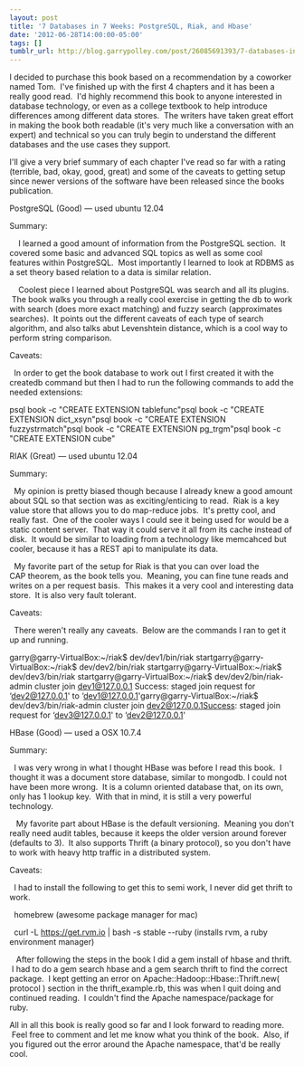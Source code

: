 ```yaml
---
layout: post
title: '7 Databases in 7 Weeks: PostgreSQL, Riak, and Hbase'
date: '2012-06-28T14:00:00-05:00'
tags: []
tumblr_url: http://blog.garrypolley.com/post/26085691393/7-databases-in-7-weeks-postgresql-riak-and
---
```

I decided to purchase this book based on a recommendation by a coworker named Tom.  I've finished up with the first 4 chapters and it has been a really good read.  I'd highly recommend this book to anyone interested in database technology, or even as a college textbook to help introduce differences among different data stores.  The writers have taken great effort in making the book both readable (it's very much like a conversation with an expert) and technical so you can truly begin to understand the different databases and the use cases they support.  







I'll give a very brief summary of each chapter I've read so far with a rating (terrible, bad, okay, good, great) and some of the caveats to getting setup since newer versions of the software have been released since the books publication.



PostgreSQL (Good) — used ubuntu 12.04



Summary:



    I learned a good amount of information from the PostgreSQL section.  It covered some basic and advanced SQL topics as well as some cool features within PostgreSQL.  Most importantly I learned to look at RDBMS as a set theory based relation to a data is similar relation.



    Coolest piece I learned about PostgreSQL was search and all its plugins.  The book walks you through a really cool exercise in getting the db to work with search (does more exact matching) and fuzzy search (approximates searches).  It points out the different caveats of each type of search algorithm, and also talks abut Levenshtein distance, which is a cool way to perform string comparison. 



Caveats:



  In order to get the book database to work out I first created it with the createdb command but then I had to run the following commands to add the needed extensions:



psql book -c "CREATE EXTENSION tablefunc"psql book -c "CREATE EXTENSION dict_xsyn"psql book -c "CREATE EXTENSION fuzzystrmatch"psql book -c "CREATE EXTENSION pg_trgm"psql book -c "CREATE EXTENSION cube"



RIAK (Great) — used ubuntu 12.04



Summary:



  My opinion is pretty biased though because I already knew a good amount about SQL so that section was as exciting/enticing to read.  Riak is a key value store that allows you to do map-reduce jobs.  It's pretty cool, and really fast.  One of the cooler ways I could see it being used for would be a static content server.  That way it could serve it all from its cache instead of disk.  It would be similar to loading from a technology like memcahced but cooler, because it has a REST api to manipulate its data.  



  My favorite part of the setup for Riak is that you can over load the CAP theorem, as the book tells you.  Meaning, you can fine tune reads and writes on a per request basis.  This makes it a very cool and interesting data store.  It is also very fault tolerant.   



Caveats:



  There weren't really any caveats.  Below are the commands I ran to get it up and running.



garry@garry-VirtualBox:~/riak$ dev/dev1/bin/riak startgarry@garry-VirtualBox:~/riak$ dev/dev2/bin/riak startgarry@garry-VirtualBox:~/riak$ dev/dev3/bin/riak startgarry@garry-VirtualBox:~/riak$ dev/dev2/bin/riak-admin cluster join dev1@127.0.0.1 Success: staged join request for ‘dev2@127.0.0.1' to ‘dev1@127.0.0.1'garry@garry-VirtualBox:~/riak$ dev/dev3/bin/riak-admin cluster join dev2@127.0.0.1Success: staged join request for ‘dev3@127.0.0.1' to ‘dev2@127.0.0.1'







HBase (Good) — used a OSX 10.7.4



Summary:



  I was very wrong in what I thought HBase was before I read this book.  I thought it was a document store database, similar to mongodb. I could not have been more wrong.  It is a column oriented database that, on its own, only has 1 lookup key.  With that in mind, it is still a very powerful technology.



   My favorite part about HBase is the default versioning.  Meaning you don't really need audit tables, because it keeps the older version around forever (defaults to 3).  It also supports Thrift (a binary protocol), so you don't have to work with heavy http traffic in a distributed system.  



Caveats:



  I had to install the following to get this to semi work, I never did get thrift to work.



  homebrew (awesome package manager for mac)



  curl -L https://get.rvm.io | bash -s stable --ruby  (installs rvm, a ruby environment manager)



   After following the steps in the book I did a gem install of hbase and thrift.  I had to do a gem search hbase and a gem search thrift to find the correct package.  I kept getting an error on Apache::Hadoop::Hbase::Thrift.new( protocol ) section in the thrift_example.rb, this was when I quit doing and continued reading.  I couldn't find the Apache namespace/package for ruby.



All in all this book is really good so far and I look forward to reading more.  Feel free to comment and let me know what you think of the book.  Also, if you figured out the error around the Apache namespace, that'd be really cool.  



